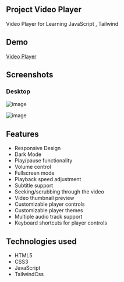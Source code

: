 ## Project Video Player

Video Player for Learning JavaScript , Tailwind

## Demo

[Video Player ](https://aliseyedi01.github.io/Video-Player-TailwindCss/)

## Screenshots

### Desktop

![image](https://github.com/aliseyedi01/Video-Player-TailwindCss/assets/118107025/82dd186d-4ae7-4ad5-8745-7a8ba2accd19)

![image](https://github.com/aliseyedi01/Video-Player-TailwindCss/assets/118107025/0ddaaf1b-7e32-473c-a6ec-ef569f7af5a6)

## Features

- Responsive Design
- Dark Mode
- Play/pause functionality
- Volume control
- Fullscreen mode
- Playback speed adjustment
- Subtitle support
- Seeking/scrubbing through the video
- Video thumbnail preview
- Customizable player controls
- Customizable player themes
- Multiple audio track support
- Keyboard shortcuts for player controls

## Technologies used

- HTML5
- CSS3
- JavaScript
- TailwindCss
